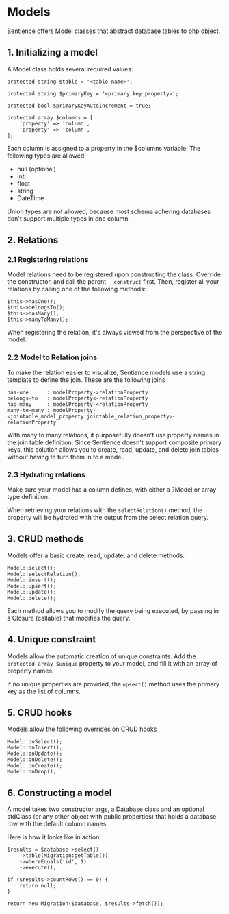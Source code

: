 # Models

Sentience offers Model classes that abstract database tables to php object.

## 1. Initializing a model

A Model class holds several required values:
```
protected string $table = '<table name>';

protected string $primaryKey = '<primary key property>';

protected bool $primaryKeyAutoIncrement = true;

protected array $columns = [
    'property' => 'column',
    'property' => 'column',
];
```

Each column is assigned to a property in the $columns variable. The following types are allowed:
- null (optional)
- int
- float
- string
- DateTime

Union types are not allowed, because most schema adhering databases don't support multiple types in one column.

## 2. Relations

### 2.1 Registering relations

Model relations need to be registered upon constructing the class. Override the constructor, and call the parent `__construct` first. Then, register all your relations by calling one of the following methods:
```
$this->hasOne();
$this->belongsTo();
$this->hasMany();
$this->manyToMany();
```

When registering the relation, it's always viewed from the perspective of the model.

### 2.2 Model to Relation joins

To make the relation easier to visualize, Sentience models use a string template to define the join. These are the following joins
```
has-one      : modelProperty->relationProperty
belongs-to   : modelProperty<-relationProperty
has-many     : modelProperty-<relationProperty
many-to-many : modelProperty-<jointable_model_property:jointable_relation_property>-relationProperty
```

With many to many relations, it purposefully doesn't use property names in the join table definition. Since Sentience doesn't support composite primary keys, this solution allows you to create, read, update, and delete join tables without having to turn them in to a model.

### 2.3 Hydrating relations

Make sure your model has a column defines, with either a ?Model or array type definition.

When retrieving your relations with the `selectRelation()` method, the property will be hydrated with the output from the select relation query.

## 3. CRUD methods

Models offer a basic create, read, update, and delete methods.
```
Model::select();
Model::selectRelation();
Model::insert();
Model::upsert();
Model::update();
Model::delete();
```

Each method allows you to modify the query being executed, by passing in a Closure (callable) that modifies the query.

## 4. Unique constraint

Models allow the automatic creation of unique constraints. Add the `protected array $unique` property to your model, and fill it with an array of property names.

If no unique properties are provided, the `upsert()` method uses the primary key as the list of columns.

## 5. CRUD hooks

Models allow the following overrides on CRUD hooks
```
Model::onSelect();
Model::onInsert();
Model::onUpdate();
Model::onDelete();
Model::onCreate();
Model::onDrop();
```

## 6. Constructing a model

A model takes two constructor args, a Database class and an optional stdClass (or any other object with public properties) that holds a database row with the default column names.

Here is how it looks like in action:
```
$results = $database->select()
    ->table(Migration:getTable())
    ->whereEquals('id', 1)
    ->execute();

if ($results->countRows() == 0) {
    return null;
}

return new Migration($database, $results->fetch());
```
